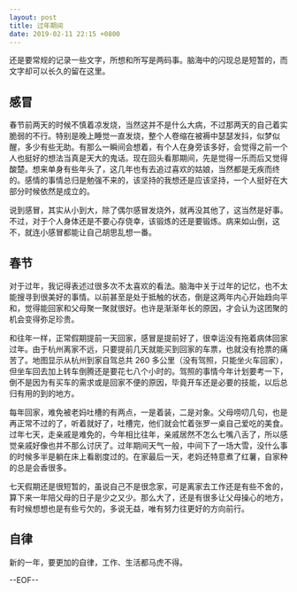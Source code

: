 ```yaml
---
layout: post
title: 过年期间
date: 2019-02-11 22:15 +0800
---
```


还是要常规的记录一些文字，所想和所写是两码事。脑海中的闪现总是短暂的，而文字却可以长久的留在这里。

## 感冒

春节前两天的时候不慎着凉发烧，当然这并不是什么大病，不过那两天的自己着实脆弱的不行。特别是晚上睡觉一直发烧，整个人卷缩在被褥中瑟瑟发抖，似梦似醒，多少有些无助。有那么一瞬间会想着，有个人在身旁该多好，会觉得之前一个人也挺好的想法当真是天大的鬼话。现在回头看那期间，先是觉得一乐而后又觉得酸楚。想来单身有些年头了，这几年也有去追过喜欢的姑娘，当然都是无疾而终的。感情的事情总归是勉强不来的，该坚持的我想还是应该坚持，一个人挺好在大部分时候依然是成立的。

说到感冒，其实从小到大，除了偶尔感冒发烧外，就再没其他了，这当然是好事。不过，对于个人身体还是不要心存侥幸，该锻炼的还是要锻炼。病来如山倒，这不，就连小感冒都能让自己胡思乱想一番。

## 春节

对于过年，我记得表述过很多次不太喜欢的看法。脑海中关于过年的记忆，也不太能搜寻到很美好的事情。以前甚至是处于抵触的状态，倒是这两年内心开始趋向平和，觉得能回家和父母聚一聚就很好。也许是渐渐年长的原因，才会认为这团聚的机会变得弥足珍贵。

和往年一样，正常假期提前一天回家，感冒是提前好了，很幸运没有拖着病体回家过年。由于杭州离家不远，只要提前几天就能买到回家的车票，也就没有抢票的痛苦了。地图显示从杭州到家自驾总共 260 多公里（没有驾照，只能坐火车回家），但坐车回去加上转车倒腾还是要花七八个小时的。驾照的事情今年计划要考一下，倒不是因为有买车的需求或是回家不便的原因，毕竟开车还是必要的技能，以后总归有用的到的地方。

每年回家，难免被老妈吐槽的有两点，一是着装，二是对象。父母唠叨几句，也是再正常不过的了，听着就好了，吐槽完，他们就会忙着张罗一桌自己爱吃的美食。过年七天，走亲戚是难免的，今年相比往年，亲戚居然不怎么七嘴八舌了，所以感觉亲戚好像也并不那么讨厌了。过年期间天气一般，中间下了一场大雪，没什么事的时候多半是躺在床上看剧度过的。在家最后一天，老妈还特意煮了红薯，自家种的总是会香很多。

七天假期还是很短暂的，虽说自己不是很念家，可是离家去工作还是有些不舍的，算下来一年陪父母的日子是少之又少。那么大了，还是有很多让父母操心的地方，有时候想想也是有些亏欠的，多说无益，唯有努力往更好的方向前行。

## 自律

新的一年，要更加的自律，工作、生活都马虎不得。

--EOF--
